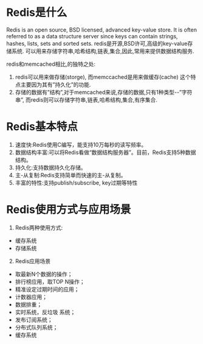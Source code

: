 # Redis是什么
Redis is an open source, BSD licensed, advanced key-value store. It is often referred to as a data structure server since keys can contain strings, hashes, lists, sets and sorted sets.
redis是开源,BSD许可,高级的key-value存储系统. 
可以用来存储字符串,哈希结构,链表,集合,因此,常用来提供数据结构服务.

redis和memcached相比,的独特之处:
1. redis可以用来做存储(storge), 而memccached是用来做缓存(cache)
  这个特点主要因为其有”持久化”的功能.
2. 存储的数据有”结构”,对于memcached来说,存储的数据,只有1种类型--”字符串”,
  而redis则可以存储字符串,链表,哈希结构,集合,有序集合.

# Redis基本特点
1. 速度快:Redis使用C编写，能支持10万每秒的读写频率。
2. 数据结构丰富:可以将Redis看做“数据结构服务器”。目前，Redis支持5种数据结构。
3. 持久化:支持数据持久化存储。
4. 主-从复制:Redis支持简单而快速的主-从复制。
5. 丰富的特性:支持publish/subscribe, key过期等特性

# Redis使用方式与应用场景
1. Redis两种使用方式:
- 缓存系统
- 存储系统
2. Redis应用场景
- 取最新N个数据的操作；
- 排行榜应用，取TOP N操作；
- 精准设定过期时间的应用；
- 计数器应用；
- 数据排重；
- 实时系统，反垃圾
系统；
- 发布订阅系统；
- 分布式队列系统；
- 缓存系统

